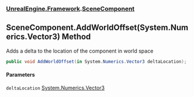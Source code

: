 ### [UnrealEngine.Framework](./UnrealEngine-Framework.md 'UnrealEngine.Framework').[SceneComponent](./SceneComponent.md 'UnrealEngine.Framework.SceneComponent')
## SceneComponent.AddWorldOffset(System.Numerics.Vector3) Method
Adds a delta to the location of the component in world space  
```csharp
public void AddWorldOffset(in System.Numerics.Vector3 deltaLocation);
```
#### Parameters
<a name='UnrealEngine-Framework-SceneComponent-AddWorldOffset(System-Numerics-Vector3)-deltaLocation'></a>
`deltaLocation` [System.Numerics.Vector3](https://docs.microsoft.com/en-us/dotnet/api/System.Numerics.Vector3 'System.Numerics.Vector3')  
  
